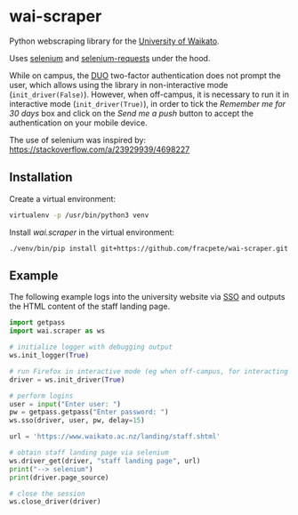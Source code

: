 # wai-scraper
Python webscraping library for the [University of Waikato](https://www.waikato.ac.nz/).

Uses [selenium](https://pypi.org/project/selenium/) and 
[selenium-requests](https://pypi.org/project/selenium-requests/) under the hood.

While on campus, the [DUO](https://duo.com/) two-factor authentication does not
prompt the user, which allows using the library in non-interactive mode (`init_driver(False)`).
However, when off-campus, it is necessary to run it in interactive mode (`init_driver(True)`), 
in order to tick the *Remember me for 30 days* box and click on the *Send me a push* button to 
accept the authentication on your mobile device. 

The use of selenium was inspired by:
https://stackoverflow.com/a/23929939/4698227


## Installation

Create a virtual environment:
```bash
virtualenv -p /usr/bin/python3 venv
```

Install *wai.scraper* in the virtual environment: 
```commandline
./venv/bin/pip install git+https://github.com/fracpete/wai-scraper.git
```


## Example

The following example logs into the university website via [SSO](https://en.wikipedia.org/wiki/Single_sign-on) 
and outputs the HTML content of the staff landing page.

```python
import getpass
import wai.scraper as ws

# initialize logger with debugging output
ws.init_logger(True)

# run Firefox in interactive mode (eg when off-campus, for interacting with 2FA) 
driver = ws.init_driver(True)

# perform logins
user = input("Enter user: ")
pw = getpass.getpass("Enter password: ")
ws.sso(driver, user, pw, delay=15)

url = 'https://www.waikato.ac.nz/landing/staff.shtml'

# obtain staff landing page via selenium
ws.driver_get(driver, "staff landing page", url)
print("--> selenium")
print(driver.page_source)

# close the session
ws.close_driver(driver)
```
